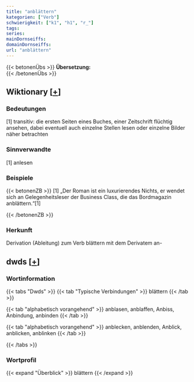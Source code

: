 ```yaml
---
title: "anblättern"
kategorien: ["Verb"]
schwierigkeit: ["k1", "h1", "r_"]
tags:
series:
mainDornseiffs:
domainDornseiffs:
url: "anblättern"
---
```


{{< betonenÜbs >}}
**Übersetzung:**  
{{< /betonenÜbs >}}

## Wiktionary [[+](https://de.wiktionary.org/wiki/anblättern)]

### Bedeutungen
[1] transitiv: die ersten Seiten eines Buches, einer Zeitschrift flüchtig ansehen, dabei eventuell auch einzelne Stellen lesen oder einzelne Bilder näher betrachten  

### Sinnverwandte
[1] anlesen  

### Beispiele
{{< betonenZB >}}
[1] „Der Roman ist ein luxurierendes Nichts, er wendet sich an Gelegenheitsleser der Business Class, die das Bordmagazin anblättern.“[1]  

{{< /betonenZB >}}
### Herkunft
Derivation (Ableitung) zum Verb blättern mit dem Derivatem an-  



## dwds [[+](https://www.dwds.de/wb/anblättern)]

### Wortinformation
{{< tabs "Dwds" >}}
{{< tab "Typische Verbindungen" >}}
blättern
{{< /tab >}}

{{< tab "alphabetisch vorangehend" >}}
anblasen, anblaffen, Anbiss, Anbindung, anbinden
{{< /tab >}}

{{< tab "alphabetisch vorangehend" >}}
anblecken, anblenden, Anblick, anblicken, anblinken
{{< /tab >}}

{{< /tabs >}}

### Wortprofil
{{< expand "Überblick" >}} blättern {{< /expand >}}

